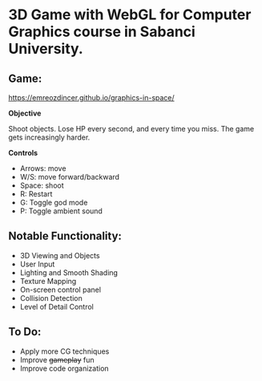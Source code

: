 # 3D Game with WebGL for Computer Graphics course in Sabanci University.

## Game:
https://emreozdincer.github.io/graphics-in-space/

**Objective**

Shoot objects. Lose HP every second, and every time you miss. The game gets increasingly harder.

**Controls**
* Arrows: move
* W/S: move forward/backward
* Space: shoot
* R: Restart
* G: Toggle god mode
* P: Toggle ambient sound


## Notable Functionality:
* 3D Viewing and Objects
* User Input
* Lighting and Smooth Shading
* Texture Mapping
* On-screen control panel
* Collision Detection
* Level of Detail Control

## To Do:
* Apply more CG techniques
* Improve ~~gameplay~~ fun
* Improve code organization
